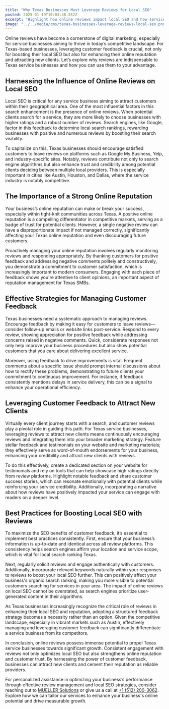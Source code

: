 ```yaml
---
title: "Why Texas Businesses Must Leverage Reviews for Local SEO"
posted: 2025-01-19T10:03:48.552Z
excerpt: "Highlight how online reviews impact local SEO and how service businesses in Texas can leverage customer feedback to improve their online reputation and attract new clients."
image: "../../media/cms/texas-businesses-leverage-reviews-local-seo.png"
---
```


Online reviews have become a cornerstone of digital marketing, especially for service businesses aiming to thrive in today’s competitive landscape. For Texas-based businesses, leveraging customer feedback is crucial, not only for boosting their local SEO but also for enhancing their online reputation and attracting new clients. Let’s explore why reviews are indispensable to Texas service businesses and how you can use them to your advantage.

## Harnessing the Influence of Online Reviews on Local SEO

Local SEO is critical for any service business aiming to attract customers within their geographical area. One of the most influential factors in this search enhancement is the presence of online reviews. When potential clients search for a service, they are more likely to choose businesses with higher ratings and a robust number of reviews. Search engines, like Google, factor in this feedback to determine local search rankings, rewarding businesses with positive and numerous reviews by boosting their search visibility.

To capitalize on this, Texas businesses should encourage satisfied customers to leave reviews on platforms such as Google My Business, Yelp, and industry-specific sites. Notably, reviews contribute not only to search engine algorithms but also enhance trust and credibility among potential clients deciding between multiple local providers. This is especially important in cities like Austin, Houston, and Dallas, where the service industry is notably competitive.

## The Importance of a Strong Online Reputation

Your business’s online reputation can make or break your success, especially within tight-knit communities across Texas. A positive online reputation is a compelling differentiator in competitive markets, serving as a badge of trust for potential clients. However, a single negative review can have a disproportionate impact if not managed correctly, significantly affecting your Texas online reputation and even discouraging future customers.

Proactively managing your online reputation involves regularly monitoring reviews and responding appropriately. By thanking customers for positive feedback and addressing negative comments politely and constructively, you demonstrate a commitment to customer satisfaction, which is increasingly important to modern consumers. Engaging with each piece of feedback shows you're attentive to client opinions, an important aspect of reputation management for Texas SMBs.

## Effective Strategies for Managing Customer Feedback

Texas businesses need a systematic approach to managing reviews. Encourage feedback by making it easy for customers to leave reviews—consider follow-up emails or website links post-service. Respond to every review, showing appreciation for positive feedback while addressing concerns raised in negative comments. Quick, considerate responses not only help improve your business procedures but also show potential customers that you care about delivering excellent service.

Moreover, using feedback to drive improvements is vital. Frequent comments about a specific issue should prompt internal discussions about how to rectify these problems, demonstrating to future clients your commitment to continuous improvement. For instance, if feedback consistently mentions delays in service delivery, this can be a signal to enhance your operational efficiency.

## Leveraging Customer Feedback to Attract New Clients

Virtually every client journey starts with a search, and customer reviews play a pivotal role in guiding this path. For Texas service businesses, leveraging reviews to attract new clients means continuously encouraging reviews and integrating them into your broader marketing strategy. Feature stellar feedback and testimonials on your website and marketing materials; they effectively serve as word-of-mouth endorsements for your business, enhancing your credibility and attract new clients with reviews.

To do this effectively, create a dedicated section on your website for testimonials and rely on tools that can help showcase high ratings directly from review platforms. Highlight notable feedback and share customer success stories, which can resonate emotionally with potential clients while reinforcing your service credibility. Additionally, incorporating a narrative about how reviews have positively impacted your service can engage with readers on a deeper level.

## Best Practices for Boosting Local SEO with Reviews

To maximize the SEO benefits of customer feedback, it’s essential to implement best practices consistently. First, ensure that your business’s information is up-to-date and identical across all review platforms. This consistency helps search engines affirm your location and service scope, which is vital for local search ranking Texas.

Next, regularly solicit reviews and engage authentically with customers. Additionally, incorporate relevant keywords naturally within your responses to reviews to boost your local SEO further. This can positively affect your business's organic search ranking, making you more visible to potential customers searching for services in your area. The impact of online reviews on local SEO cannot be overstated, as search engines prioritize user-generated content in their algorithms.

As Texas businesses increasingly recognize the critical role of reviews in enhancing their local SEO and reputation, adopting a structured feedback strategy becomes a necessity rather than an option. Given the competitive landscape, especially in vibrant markets such as Austin, effectively managing and leveraging customer feedback can significantly differentiate a service business from its competitors.

In conclusion, online reviews possess immense potential to propel Texas service businesses towards significant growth. Consistent engagement with reviews not only optimizes local SEO but also strengthens online reputation and customer trust. By harnessing the power of customer feedback, businesses can attract new clients and cement their reputation as reliable providers.

For personalized assistance in optimizing your business’s performance through effective review management and local SEO strategies, consider reaching out to [MUELLER Solutions](mailto:info@muellersolutions.com) or give us a call at [+1 (512) 200-3062](tel:+15122003062). Explore how we can tailor our services to enhance your business's online potential and drive measurable growth.